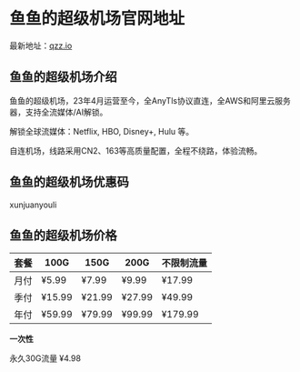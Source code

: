 # 鱼鱼的超级机场官网地址

最新地址：[qzz.io](https://yv1.qzz.io/#/register?code=5uvW3D57)

## 鱼鱼的超级机场介绍

鱼鱼的超级机场，23年4月运营至今，全AnyTls协议直连，全AWS和阿里云服务器，支持全流媒体/AI解锁。

解锁全球流媒体：Netflix, HBO, Disney+, Hulu 等。

自连机场，线路采用CN2、163等高质量配置，全程不绕路，体验流畅。

## 鱼鱼的超级机场优惠码

xunjuanyouli

## 鱼鱼的超级机场价格

|套餐|100G|150G|200G|不限制流量|
|----|----|----|----|----|
|月付|¥5.99|¥7.99|¥9.99|¥17.99|
|季付|¥15.99|¥21.99|¥27.99|¥49.99|
|年付|¥59.99|¥79.99|¥99.99|¥179.99|

**一次性**

永久30G流量 ¥4.98



